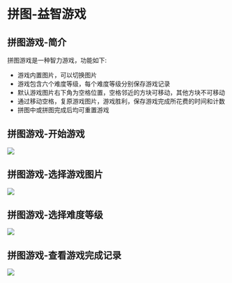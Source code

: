 # 拼图-益智游戏

## 拼图游戏-简介
拼图游戏是一种智力游戏，功能如下:

* 游戏内置图片，可以切换图片
* 游戏包含六个难度等级，每个难度等级分别保存游戏记录
* 默认游戏图片右下角为空格位置，空格邻近的方块可移动，其他方块不可移动
* 通过移动空格，复原游戏图片，游戏胜利，保存游戏完成所花费的时间和计数
* 拼图中或拼图完成后均可重置游戏


## 拼图游戏-开始游戏
![](2019112101.png)

## 拼图游戏-选择游戏图片
![](2019112103.png)

## 拼图游戏-选择难度等级
![](2019112104.png)

## 拼图游戏-查看游戏完成记录
![](2019112102.png)
